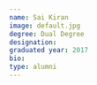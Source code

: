 ```yaml
---
name: Sai Kiran
image: default.jpg
degree: Dual Degree
designation:
graduated year: 2017
bio:
type: alumni
---
```

